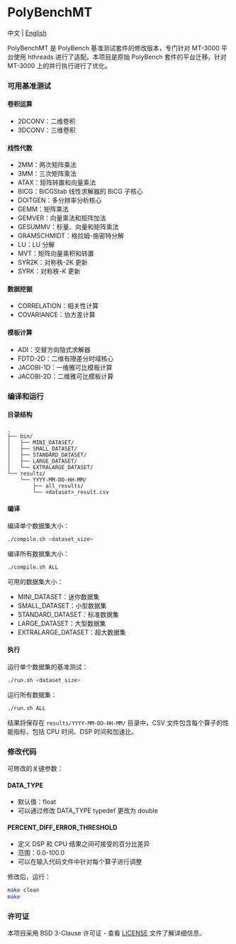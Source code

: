 # PolyBenchMT

中文 | [English](README.md)

PolyBenchMT 是 PolyBench 基准测试套件的修改版本，专门针对 MT-3000 平台使用 hthreads 进行了适配。本项目是原始 PolyBench 套件的平台迁移，针对 MT-3000 上的并行执行进行了优化。

### 可用基准测试

#### 卷积运算
- 2DCONV：二维卷积
- 3DCONV：三维卷积

#### 线性代数
- 2MM：两次矩阵乘法
- 3MM：三次矩阵乘法
- ATAX：矩阵转置和向量乘法
- BICG：BiCGStab 线性求解器的 BiCG 子核心
- DOITGEN：多分辨率分析核心
- GEMM：矩阵乘法
- GEMVER：向量乘法和矩阵加法
- GESUMMV：标量、向量和矩阵乘法
- GRAMSCHMIDT：格拉姆-施密特分解
- LU：LU 分解
- MVT：矩阵向量乘积和转置
- SYR2K：对称秩-2K 更新
- SYRK：对称秩-K 更新

#### 数据挖掘
- CORRELATION：相关性计算
- COVARIANCE：协方差计算

#### 模板计算
- ADI：交替方向隐式求解器
- FDTD-2D：二维有限差分时域核心
- JACOBI-1D：一维雅可比模板计算
- JACOBI-2D：二维雅可比模板计算

### 编译和运行

#### 目录结构
```
.
├── bin/
│   ├── MINI_DATASET/
│   ├── SMALL_DATASET/
│   ├── STANDARD_DATASET/
│   ├── LARGE_DATASET/
│   └── EXTRALARGE_DATASET/
└── results/
    └── YYYY-MM-DD-HH-MM/
        ├── all_results/
        └── <dataset>_result.csv
```

#### 编译
编译单个数据集大小：
```bash
./compile.sh <dataset_size>
```

编译所有数据集大小：
```bash
./compile.sh ALL
```

可用的数据集大小：
- MINI_DATASET：迷你数据集
- SMALL_DATASET：小型数据集
- STANDARD_DATASET：标准数据集
- LARGE_DATASET：大型数据集
- EXTRALARGE_DATASET：超大数据集

#### 执行
运行单个数据集的基准测试：
```bash
./run.sh <dataset_size>
```

运行所有数据集：
```bash
./run.sh ALL
```

结果将保存在 `results/YYYY-MM-DD-HH-MM/` 目录中，CSV 文件包含每个算子的性能指标，包括 CPU 时间、DSP 时间和加速比。

### 修改代码

可修改的关键参数：

#### DATA_TYPE
- 默认值：float
- 可以通过修改 DATA_TYPE typedef 更改为 double

#### PERCENT_DIFF_ERROR_THRESHOLD
- 定义 DSP 和 CPU 结果之间可接受的百分比差异
- 范围：0.0-100.0
- 可以在输入代码文件中针对每个算子进行调整

修改后，运行：
```bash
make clean
make
```

### 许可证

本项目采用 BSD 3-Clause 许可证 - 查看 [LICENSE](LICENSE) 文件了解详细信息。